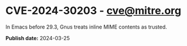 # CVE-2024-30203 - cve@mitre.org

In Emacs before 29.3, Gnus treats inline MIME contents as trusted.

**Publish date:** 2024-03-25
